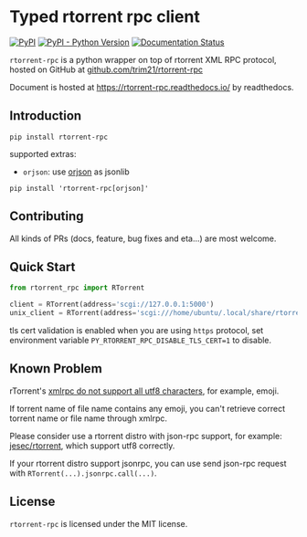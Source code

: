 # Typed rtorrent rpc client

[![PyPI](https://img.shields.io/pypi/v/rtorrent-rpc)](https://pypi.org/project/rtorrent-rpc/)
[![PyPI - Python Version](https://img.shields.io/pypi/pyversions/rtorrent-rpc)](https://pypi.org/project/rtorrent-rpc/)
[![Documentation Status](https://readthedocs.org/projects/rtorrent-rpc/badge/)](https://rtorrent-rpc.readthedocs.io/)

`rtorrent-rpc` is a python wrapper on top of rtorrent XML RPC protocol,
hosted on GitHub
at [github.com/trim21/rtorrent-rpc](https://github.com/trim21/rtorrent-rpc)

Document is hosted at https://rtorrent-rpc.readthedocs.io/ by readthedocs.

## Introduction

```console
pip install rtorrent-rpc
```

supported extras:

- `orjson`: use [orjson](https://github.com/ijl/orjson) as jsonlib

```console
pip install 'rtorrent-rpc[orjson]'
```

## Contributing

All kinds of PRs (docs, feature, bug fixes and eta...) are most welcome.

## Quick Start

```python
from rtorrent_rpc import RTorrent

client = RTorrent(address='scgi://127.0.0.1:5000')
unix_client = RTorrent(address='scgi:///home/ubuntu/.local/share/rtorrent.sock')
```

tls cert validation is enabled when you are using `https` protocol, set environment
variable `PY_RTORRENT_RPC_DISABLE_TLS_CERT=1` to disable.

## Known Problem

rTorrent's [xmlrpc do not support all utf8 characters](https://github.com/rakshasa/rtorrent/issues/1250),
for example, emoji.

If torrent name of file name contains any emoji,
you can't retrieve correct torrent name or file name through xmlrpc.

Please consider use a rtorrent distro with json-rpc support,
for example: [jesec/rtorrent](https://github.com/jesec/rtorrent), which support utf8
correctly.

If your rtorrent distro support jsonrpc,
you can use send json-rpc request with `RTorrent(...).jsonrpc.call(...)`.

## License

`rtorrent-rpc` is licensed under the MIT license.
